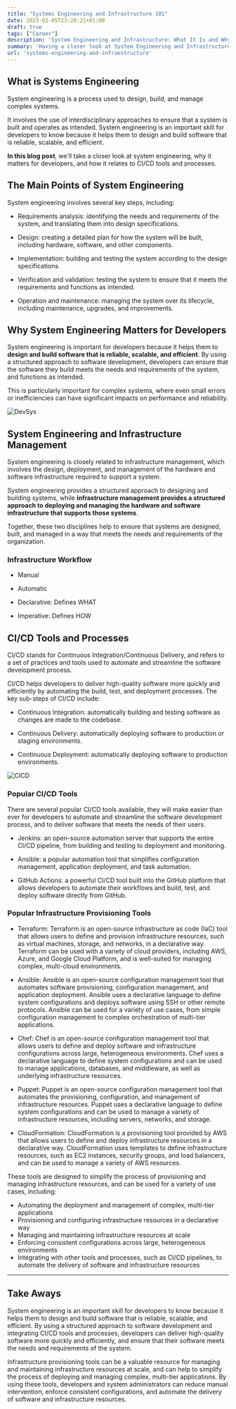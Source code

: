 ```yaml
---
title: "Systems Engineering and Infrastructure 101"
date: 2023-02-05T23:20:21+01:00
draft: true
tags: ["Career"]
description: 'System Engineering and Infrastructure: What It Is and Why It Matters for Developers'
summary: 'Having a closer look at System Engineering and Infrastructure Management, why it matters for developers, and how it relates to CI/CD tools and processes.'
url: 'systems-engineering-and-infraestructure'
---
```


## What is Systems Engineering

System engineering is a process used to design, build, and manage complex systems.

It involves the use of interdisciplinary approaches to ensure that a system is built and operates as intended. System engineering is an important skill for developers to know because it helps them to design and build software that is reliable, scalable, and efficient.

**In this blog post**, we'll take a closer look at system engineering, why it matters for developers, and how it relates to CI/CD tools and processes.

## The Main Points of System Engineering

System engineering involves several key steps, including:

* Requirements analysis: identifying the needs and requirements of the system, and translating them into design specifications.

* Design: creating a detailed plan for how the system will be built, including hardware, software, and other components.

* Implementation: building and testing the system according to the design specifications.

* Verification and validation: testing the system to ensure that it meets the requirements and functions as intended.

* Operation and maintenance: managing the system over its lifecycle, including maintenance, upgrades, and improvements.

## Why System Engineering Matters for Developers

System engineering is important for developers because it helps them to **design and build software that is reliable, scalable, and efficient**. By using a structured approach to software development, developers can ensure that the software they build meets the needs and requirements of the system, and functions as intended. 

This is particularly important for complex systems, where even small errors or inefficiencies can have significant impacts on performance and reliability.

![DevSys](/img/dev-sys.JPG)


## System Engineering and Infrastructure Management

System engineering is closely related to infrastructure management, which involves the design, deployment, and management of the hardware and software infrastructure required to support a system.

System engineering provides a structured approach to designing and building systems, while **infrastructure management provides a structured approach to deploying and managing the hardware and software infrastructure that supports those systems**.

Together, these two disciplines help to ensure that systems are designed, built, and managed in a way that meets the needs and requirements of the organization.

### Infrastructure Workflow

* Manual
* Automatic

* Declarative: Defines WHAT
* Imperative: Defines HOW


## CI/CD Tools and Processes

CI/CD stands for Continuous Integration/Continuous Delivery, and refers to a set of practices and tools used to automate and streamline the software development process. 

CI/CD helps developers to deliver high-quality software more quickly and efficiently by automating the build, test, and deployment processes. The key sub-steps of CI/CD include:

* Continuous Integration: automatically building and testing software as changes are made to the codebase.

* Continuous Delivery: automatically deploying software to production or staging environments.

* Continuous Deployment: automatically deploying software to production environments.

![CICD](/img/CICD.JPG)

### Popular CI/CD Tools

There are several popular CI/CD tools available, they will make easier than ever for developers to automate and streamline the software development process, and to deliver software that meets the needs of their users.

* Jenkins: an open-source automation server that supports the entire CI/CD pipeline, from building and testing to deployment and monitoring.

* Ansible: a popular automation tool that simplifies configuration management, application deployment, and task automation.

* GitHub Actions: a powerful CI/CD tool built into the GitHub platform that allows developers to automate their workflows and build, test, and deploy software directly from GitHub.

### Popular Infrastructure Provisioning Tools

* Terraform: Terraform is an open-source infrastructure as code (IaC) tool that allows users to define and provision infrastructure resources, such as virtual machines, storage, and networks, in a declarative way. Terraform can be used with a variety of cloud providers, including AWS, Azure, and Google Cloud Platform, and is well-suited for managing complex, multi-cloud environments.

* Ansible: Ansible is an open-source configuration management tool that automates software provisioning, configuration management, and application deployment. Ansible uses a declarative language to define system configurations and deploys software using SSH or other remote protocols. Ansible can be used for a variety of use cases, from simple configuration management to complex orchestration of multi-tier applications.

* Chef: Chef is an open-source configuration management tool that allows users to define and deploy software and infrastructure configurations across large, heterogeneous environments. Chef uses a declarative language to define system configurations and can be used to manage applications, databases, and middleware, as well as underlying infrastructure resources.

* Puppet: Puppet is an open-source configuration management tool that automates the provisioning, configuration, and management of infrastructure resources. Puppet uses a declarative language to define system configurations and can be used to manage a variety of infrastructure resources, including servers, networks, and storage.

* CloudFormation: CloudFormation is a provisioning tool provided by AWS that allows users to define and deploy infrastructure resources in a declarative way. CloudFormation uses templates to define infrastructure resources, such as EC2 instances, security groups, and load balancers, and can be used to manage a variety of AWS resources.

These tools are designed to simplify the process of provisioning and managing infrastructure resources, and can be used for a variety of use cases, including:

* Automating the deployment and management of complex, multi-tier applications
* Provisioning and configuring infrastructure resources in a declarative way
* Managing and maintaining infrastructure resources at scale
* Enforcing consistent configurations across large, heterogeneous environments
* Integrating with other tools and processes, such as CI/CD pipelines, to automate the delivery of software and infrastructure resources

---

## Take Aways

System engineering is an important skill for developers to know because it helps them to design and build software that is reliable, scalable, and efficient. By using a structured approach to software development and integrating CI/CD tools and processes, developers can deliver high-quality software more quickly and efficiently, and ensure that their software meets the needs and requirements of the system. 

Infrastructure provisioning tools can be a valuable resource for managing and maintaining infrastructure resources at scale, and can help to simplify the process of deploying and managing complex, multi-tier applications. By using these tools, developers and system administrators can reduce manual intervention, enforce consistent configurations, and automate the delivery of software and infrastructure resources.



<!-- ## FAQ

### How can I get better?

Learn about Linux

Get a raspberry... -->